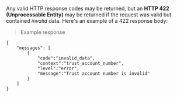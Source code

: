 <div class="method-area">
  <div class="method-copy">
    <div class="method-copy-padding">
    <p>Any valid HTTP response codes may be returned, but an <b>HTTP 422 (Unprocessable Entity)</b> may be returned if the request was valid but contained <em>invalid</em> data. Here's an example of a 422 response body:</p>
  </div>
</div>

<blockquote>Example response</blockquote>

<pre><code>{
    "messages": [
        {
            "code":"invalid_data",
            "context":"trust_account_number",
            "level":"error",
            "message":"Trust account number is invalid"
        }
    ]
}</code></pre>
</div>
